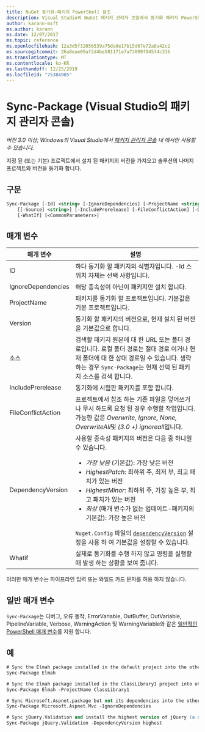 ```yaml
---
title: NuGet 동기화-패키지 PowerShell 참조
description: Visual Studio의 NuGet 패키지 관리자 콘솔에서 동기화 패키지 PowerShell 명령에 대 한 참조입니다.
author: karann-msft
ms.author: karann
ms.date: 12/07/2017
ms.topic: reference
ms.openlocfilehash: 12a3d5f32056539a75da9e17b15d67e72a8a42c2
ms.sourcegitcommit: 26a8eae00af2d4be581171e7a73009f94534c336
ms.translationtype: MT
ms.contentlocale: ko-KR
ms.lasthandoff: 12/25/2019
ms.locfileid: "75384905"
---
```

# <a name="sync-package-package-manager-console-in-visual-studio"></a>Sync-Package (Visual Studio의 패키지 관리자 콘솔)

*버전 3.0 이상; Windows의 Visual Studio에서 [패키지 관리자 콘솔](../../consume-packages/install-use-packages-powershell.md) 내 에서만 사용할 수 있습니다.*

지정 된 (또는 기본) 프로젝트에서 설치 된 패키지의 버전을 가져오고 솔루션의 나머지 프로젝트와 버전을 동기화 합니다.

## <a name="syntax"></a>구문

```ps
Sync-Package [-Id] <string> [-IgnoreDependencies] [-ProjectName <string>] [[-Version] <string>]
    [[-Source] <string>] [-IncludePrerelease] [-FileConflictAction] [-DependencyVersion]
    [-WhatIf] [<CommonParameters>]
```

## <a name="parameters"></a>매개 변수

| 매개 변수 | 설명 |
| --- | --- |
| ID | 하다 동기화 할 패키지의 식별자입니다. -Id 스위치 자체는 선택 사항입니다. |
| IgnoreDependencies | 해당 종속성이 아닌이 패키지만 설치 합니다. |
| ProjectName | 패키지를 동기화 할 프로젝트입니다. 기본값은 기본 프로젝트입니다. |
| Version | 동기화 할 패키지의 버전으로, 현재 설치 된 버전을 기본값으로 합니다. |
| 소스 | 검색할 패키지 원본에 대 한 URL 또는 폴더 경로입니다. 로컬 폴더 경로는 절대 경로 이거나 현재 폴더에 대 한 상대 경로일 수 있습니다. 생략 하는 경우 `Sync-Package`는 현재 선택 된 패키지 소스를 검색 합니다. |
| IncludePrerelease | 동기화에 시험판 패키지를 포함 합니다. |
| FileConflictAction | 프로젝트에서 참조 하는 기존 파일을 덮어쓰거나 무시 하도록 요청 된 경우 수행할 작업입니다. 가능한 값은 *Overwrite, Ignore, None, OverwriteAll*및 *(3.0 +)* *ignoreall*입니다. |
| DependencyVersion | 사용할 종속성 패키지의 버전은 다음 중 하나일 수 있습니다.<br/><ul><li>*가장 낮음* (기본값): 가장 낮은 버전</li><li>*HighestPatch*: 최하위 주, 최저 부, 최고 패치가 있는 버전</li><li>*HighestMinor*: 최하위 주, 가장 높은 부, 최고 패치가 있는 버전</li><li>*최상* (매개 변수가 없는 업데이트-패키지의 기본값): 가장 높은 버전</li></ul>`Nuget.Config` 파일의 [`dependencyVersion`](../nuget-config-file.md#config-section) 설정을 사용 하 여 기본값을 설정할 수 있습니다. |
| Whatif | 실제로 동기화를 수행 하지 않고 명령을 실행할 때 발생 하는 상황을 보여 줍니다. |

이러한 매개 변수는 파이프라인 입력 또는 와일드 카드 문자를 허용 하지 않습니다.

## <a name="common-parameters"></a>일반 매개 변수

`Sync-Package`는 디버그, 오류 동작, ErrorVariable, OutBuffer, OutVariable, PipelineVariable, Verbose, WarningAction 및 WarningVariable와 같은 [일반적인 PowerShell 매개 변수](https://go.microsoft.com/fwlink/?LinkID=113216)를 지원 합니다.

## <a name="examples"></a>예

```ps
# Sync the Elmah package installed in the default project into the other projects in the solution
Sync-Package Elmah

# Sync the Elmah package installed in the ClassLibrary1 project into other projects in the solution
Sync-Package Elmah -ProjectName ClassLibrary1

# Sync Microsoft.Aspnet.package but not its dependencies into the other projects in the solution
Sync-Package Microsoft.Aspnet.Mvc -IgnoreDependencies

# Sync jQuery.Validation and install the highest version of jQuery (a dependency) from the package source    
Sync-Package jQuery.Validation -DependencyVersion highest
```
